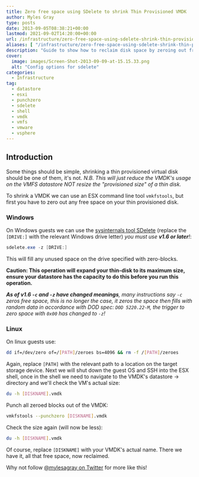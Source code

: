 ```yaml
---
title: Zero free space using SDelete to shrink Thin Provisioned VMDK
author: Myles Gray
type: posts
date: 2013-09-05T08:38:21+00:00
lastmod: 2021-09-02T14:20:00+00:00
url: /infrastructure/zero-free-space-using-sdelete-shrink-thin-provisioned-vmdk
aliases: [ "/infrastructure/zero-free-space-using-sdelete-shrink-thin-provisioned-vmdk/amp" ]
description: "Guide to show how to reclaim disk space by zeroing out free space on thin provisioned VMDKs using sdelete"
cover:
  image: images/Screen-Shot-2013-09-09-at-15.15.33.png
  alt: "Config options for sdelete"
categories:
  - Infrastructure
tag:
  - datastore
  - esxi
  - punchzero
  - sdelete
  - shell
  - vmdk
  - vmfs
  - vmware
  - vsphere
---
```


## Introduction

Some things should be simple, shrinking a thin provisioned virtual disk should be one of them, it's not. _N.B. This will just reduce the VMDK's usage on the VMFS datastore NOT resize the "provisioned size" of a thin disk._

To shrink a VMDK we can use an ESX command line tool `vmkfstools`, but first you have to zero out any free space on your thin provisioned disk.

### Windows

On Windows guests we can use the [sysinternals tool SDelete][1] (replace the `[DRIVE:]` with the relevant Windows drive letter) _you must use **v1.6 or later**!_:

```powershell
sdelete.exe -z [DRIVE:]
```

This will fill any unused space on the drive specified with zero-blocks.

**Caution: This operation will expand your thin-disk to its maximum size, ensure your datastore has the capacity to do this before you run this operation.**

_**As of v1.6 `-c` and `-z` have changed meanings**, many instructions say `-c` zeros free space, this is no longer the case, it zeros the space then fills with random data in accordance with DOD spec: `DOD 5220.22-M`, the trigger to zero space with `0x00` has changed to `-z`!_

### Linux

On linux guests use:

```bash
dd if=/dev/zero of=/[PATH]/zeroes bs=4096 && rm -f /[PATH]/zeroes
```

Again, replace `[PATH]` with the relevant path to a location on the target storage device. Next we will shut down the guest OS and SSH into the ESX shell, once in the shell we need to navigate to the VMDK's datastore -> directory and we'll check the VM's actual size:

```bash
du -h [DISKNAME].vmdk
```

Punch all zeroed blocks out of the VMDK:

```bash
vmkfstools --punchzero [DISKNAME].vmdk
```

Check the size again (will now be less):

```bash
du -h [DISKNAME].vmdk
```

Of course, replace `[DISKNAME]` with your VMDK's actual name. There we have it, all that free space, now reclaimed.

Why not follow [@mylesagray on Twitter][2] for more like this!

 [1]: https://docs.microsoft.com/en-us/sysinternals/downloads/sdelete
 [2]: https://twitter.com/mylesagray